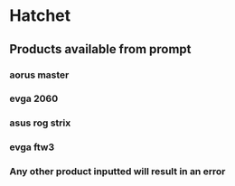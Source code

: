 # Hatchet
## Products available from prompt
### aorus master
### evga 2060
### asus rog strix
### evga ftw3
### **Any other product inputted will result in an error**
